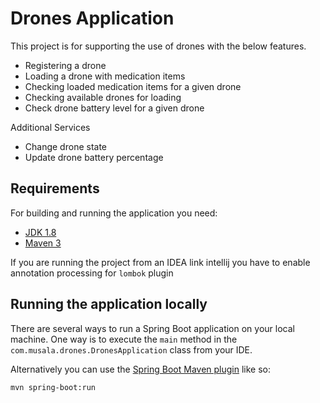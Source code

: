 # Drones Application
This project is for supporting the use of drones with the below features.

* Registering a drone
* Loading a drone with medication items
* Checking loaded medication items for a given drone
* Checking available drones for loading
* Check drone battery level for a given drone

Additional Services
* Change drone state
* Update drone battery percentage 

## Requirements

For building and running the application you need:

- [JDK 1.8](http://www.oracle.com/technetwork/java/javase/downloads/jdk8-downloads-2133151.html)
- [Maven 3](https://maven.apache.org)

If you are running the project from an IDEA link intellij you have to enable annotation processing for `lombok` plugin

## Running the application locally

There are several ways to run a Spring Boot application on your local machine. One way is to execute the `main` method in the `com.musala.drones.DronesApplication` class from your IDE.

Alternatively you can use the [Spring Boot Maven plugin](https://docs.spring.io/spring-boot/docs/current/reference/html/build-tool-plugins-maven-plugin.html) like so:

```shell
mvn spring-boot:run
```
